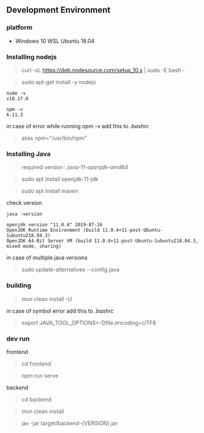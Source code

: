 ## Development Environment

### platform
* Windows 10 WSL Ubuntu 18.04

### Installing nodejs

> curl -sL https://deb.nodesource.com/setup_10.x | sudo -E bash -

> sudo apt-get install -y nodejs

```
node -v
v10.17.0
```
```
npm -v
6.11.3
```

in case of error while running *npm -v* add this to *.bashrc*
> alias npm="/usr/bin/npm"

### Installing Java

> required version : *java-11-openjdk-amd64*

> sudo apt install openjdk-11-jdk

> sudo apt install maven

check version

```
java -version

openjdk version "11.0.4" 2019-07-16
OpenJDK Runtime Environment (build 11.0.4+11-post-Ubuntu-1ubuntu218.04.3)
OpenJDK 64-Bit Server VM (build 11.0.4+11-post-Ubuntu-1ubuntu218.04.3, mixed mode, sharing)
```

in case of multiple java versions

> sudo update-alternatives --config java

### building

> mvn clean install -U

in case of symbol error add this to *.bashrc*

> export JAVA_TOOL_OPTIONS=-Dfile.encoding=UTF8

### dev run

frontend

> cd frontend

> npm run serve

backend

> cd backend

> mvn clean install

> jav -jar target/backend-{VERSION}.jar

